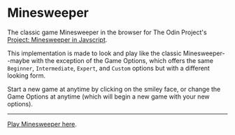 # Minesweeper

The classic game Minesweeper in the browser for The Odin Project's [Project: Minesweeper in Javscript](http://www.theodinproject.com/javascript-and-jquery/minesweeper).

This implementation is made to look and play like the classic Minesweeper--maybe with the exception of the Game Options, which offers the same `Beginner`, `Intermediate`, `Expert`, and `Custom` options but with a different looking form.

Start a new game at anytime by clicking on the smiley face, or change the Game Options at anytime (which will begin a new game with your new options).

---

[Play Minesweeper here](http://htmlpreview.github.io/?https://github.com/donaldali/odin-js-jquery/blob/master/minesweeper/index.html "Minesweeper").
